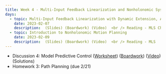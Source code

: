 ```yaml
---
title: Week 4 - Multi-Input Feedback Linearization and Nonholonomic Systems
days:
  - topic: Multi-Input Feedback Linearization with Dynamic Extension, Application to Planar Quadrotors
    date: 2023-02-07
    description:  (Slides) (Boardwork) (Video)  <br /> Reading - MLS Chapter 8
  - topic: Introduction to Nonholonomic Motion Planning
    date: 2023-02-09
    description:  (Slides) (Boardwork) (Video)  <br /> Reading - MLS
---
```


- Discussion 4: Model Predictive Control ([Worksheet](./assets/disc/Discussion_4_Model_Predictive_Control.pdf)) ([Boardwork](./assets/disc/208_disc.pdf)) ([Video](https://youtu.be/Vb2zNSTM_oM)) (Solutions)
- Homework 3: Path Planning (due 2/21)

<a id="Week5"></a>
